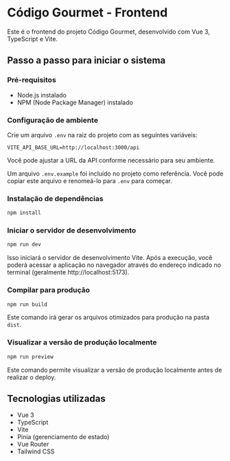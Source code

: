# Código Gourmet - Frontend

Este é o frontend do projeto Código Gourmet, desenvolvido com Vue 3, TypeScript e Vite.

## Passo a passo para iniciar o sistema

### Pré-requisitos
- Node.js instalado
- NPM (Node Package Manager) instalado

### Configuração de ambiente
Crie um arquivo `.env` na raiz do projeto com as seguintes variáveis:
```
VITE_API_BASE_URL=http://localhost:3000/api
```
Você pode ajustar a URL da API conforme necessário para seu ambiente.

Um arquivo `.env.example` foi incluído no projeto como referência. Você pode copiar este arquivo e renomeá-lo para `.env` para começar.

### Instalação de dependências
```bash
npm install
```

### Iniciar o servidor de desenvolvimento
```bash
npm run dev
```
Isso iniciará o servidor de desenvolvimento Vite. Após a execução, você poderá acessar a aplicação no navegador através do endereço indicado no terminal (geralmente http://localhost:5173).

### Compilar para produção
```bash
npm run build
```
Este comando irá gerar os arquivos otimizados para produção na pasta `dist`.

### Visualizar a versão de produção localmente
```bash
npm run preview
```
Este comando permite visualizar a versão de produção localmente antes de realizar o deploy.

## Tecnologias utilizadas
- Vue 3
- TypeScript
- Vite
- Pinia (gerenciamento de estado)
- Vue Router
- Tailwind CSS

